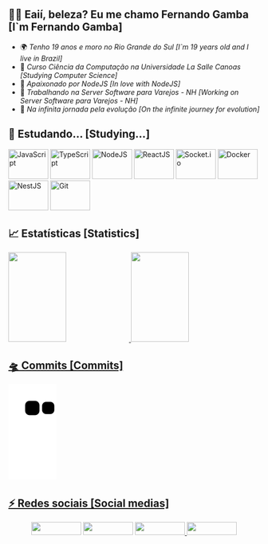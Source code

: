 ## 🧒🏽 Eaií, beleza? Eu me chamo Fernando Gamba [I`m Fernando Gamba]

- 🌍 *Tenho 19 anos e moro no Rio Grande do Sul* *[I`m 19 years old and I live in Brazil]*
- 📕 *Curso Ciência da Computação na Universidade La Salle Canoas* *[Studying Computer Science]*
- 🌱 *Apaixonado por NodeJS* *[In love with NodeJS]*
- 🔭 *Trabalhando na Server Software para Varejos - NH* *[Working on Server Software para Varejos - NH]*
- 🚀 *Na infinita jornada pela evolução* *[On the infinite journey for evolution]*

## 📝 Estudando... [Studying...]
<div >
 <img title="JavaScript" src="https://cdn.jsdelivr.net/gh/devicons/devicon/icons/javascript/javascript-original.svg" width="80" height="60">
 <img title="TypeScript" src="https://cdn.jsdelivr.net/gh/devicons/devicon/icons/typescript/typescript-original.svg" width="80" height="60">   
 <img title="NodeJS" src="https://cdn.jsdelivr.net/gh/devicons/devicon/icons/nodejs/nodejs-original.svg" width="80" height="60">      
 <img title="ReactJS"src="https://cdn.jsdelivr.net/gh/devicons/devicon/icons/react/react-original.svg" width="80" height="60"> 
 <img title="Socket.io" src="https://cdn.jsdelivr.net/gh/devicons/devicon/icons/socketio/socketio-original.svg" width="80" height="60"/>
 <img title="Docker" src="https://cdn.jsdelivr.net/gh/devicons/devicon/icons/docker/docker-original.svg" width="80" height="60"/>
 <img title="NestJS" src="https://cdn.jsdelivr.net/gh/devicons/devicon/icons/nestjs/nestjs-plain.svg" width="80" height="60"/>
 <img title="Git" src="https://cdn.jsdelivr.net/gh/devicons/devicon/icons/git/git-original.svg" width="80" height="60"/>
</div>

## 📈 Estatísticas [Statistics]

<div>
  <a href="https://github.com/Gambinha">
  <img height="180em" width="48%" height="320px" src="https://github-readme-stats.vercel.app/api/top-langs/?username=Gambinha&layout=compact&langs_count=7&theme=tokyonight&hide_border=true"/>
  <img height="180em" width="48%" height="320px" src="https://github-readme-stats.vercel.app/api?username=Gambinha&show_icons=true&theme=tokyonight&include_all_commits=true&count_private=true&hide_border=true"/>
</div>
 
## 🛸 Commits [Commits]
 
![Snake animation](https://github.com/Gambinha/Gambinha/blob/output/github-contribution-grid-snake.svg)
  
## ⚡ Redes sociais [Social medias]
  
<div align="center">
  <a href="https://twitter.com/FernandoGamba19" target="_blank" ><img width="100" height="26" src="https://img.shields.io/badge/Twitter-2CA5E0?style=for-the-badge&logo=twitter&logoColor=white" target="_blank"></a>   
  <a href="https://instagram.com/fernando_gmb" target="_blank" ><img width="100" height="26" src="https://img.shields.io/badge/-Instagram-%23E4405F?style=for-the-             badge&logo=instagram&logoColor=white" target="_blank"></a>    
  <a href="mailto:fernandogamba19@gmail.com" target="_blank" ><img width="100" height="26" src="https://img.shields.io/badge/-Gmail-ff9800?style=for-the-badge&logo=gmail&logoColor=white" target="_blank"> </a> 
  <a href="https://www.linkedin.com/in/fernando-gamba-5077b917b/" target="_blank"><img width="100" height="26" src="https://img.shields.io/badge/-LinkedIn-%230077B5?style=for-the-badge&logo=linkedin&logoColor=white" target="_blank"></a>  
</div>
 
  
